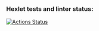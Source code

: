 ### Hexlet tests and linter status:
[![Actions Status](https://github.com/EagIe0wI/frontend-project-46/workflows/hexlet-check/badge.svg)](https://github.com/EagIe0wI/frontend-project-46/actions)